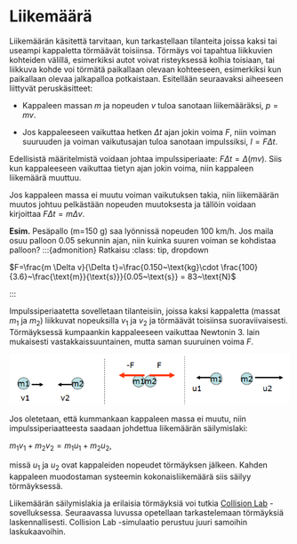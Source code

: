 # Liikemäärä

Liikemäärän käsitettä tarvitaan, kun tarkastellaan tilanteita joissa kaksi tai useampi kappaletta törmäävät toisiinsa. Törmäys voi tapahtua liikkuvien kohteiden välillä, esimerkiksi autot voivat risteyksessä kolhia toisiaan, tai liikkuva kohde voi törmätä paikallaan olevaan kohteeseen, esimerkiksi kun paikallaan olevaa jalkapalloa potkaistaan. Esitellään seuraavaksi aiheeseen liittyvät peruskäsitteet:

- Kappaleen massan $m$ ja nopeuden $v$ tuloa sanotaan liikemääräksi, $p=mv$.

- Jos kappaleeseen vaikuttaa hetken $\Delta t$ ajan jokin voima $F$, niin voiman suuruuden ja voiman vaikutusajan tuloa sanotaan impulssiksi, $I=F \Delta t$.

Edellisistä määritelmistä voidaan johtaa impulssiperiaate: $F \Delta t=\Delta(mv)$. Siis kun kappaleeseen vaikuttaa tietyn ajan jokin voima, niin kappaleen liikemäärä muuttuu. 

Jos kappaleen massa ei muutu voiman vaikutuksen takia, niin liikemäärän muutos johtuu pelkästään nopeuden muutoksesta ja tällöin voidaan kirjoittaa $F\Delta t=m \Delta v$.

**Esim.** Pesäpallo (m=150 g) saa lyönnissä nopeuden 100 km/h. Jos maila osuu palloon 0.05 sekunnin ajan, niin kuinka suuren voiman se kohdistaa palloon?
:::{admonition} Ratkaisu
:class: tip, dropdown

$F=\frac{m \Delta v}{\Delta t}=\frac{0.150~\text{kg}\cdot \frac{100}{3.6}~\frac{\text{m}}{\text{s}}}{0.05~\text{s}} = 83~\text{N}$

:::

Impulssiperiaatetta sovelletaan tilanteisiin, joissa kaksi kappaletta (massat $m_1$ ja $m_2$) liikkuvat nopeuksilla $v_1$ ja $v_2$ ja törmäävät toisiinsa suoraviivaisesti. Törmäyksessä kumpaankin kappaleeseen vaikuttaa Newtonin 3. lain mukaisesti vastakkaissuuntainen, mutta saman suuruinen voima $F$.

![Impulssiperiaate](impulssiperiaate.png "Impulssiperiaate ja törmäys")

Jos oletetaan, että kummankaan kappaleen massa ei muutu, niin impulssiperiaatteesta saadaan johdettua liikemäärän säilymislaki:

$m_1 v_1+m_2 v_2=m_1 u_1+m_2 u_2$,

missä $u_1$ ja $u_2$ ovat kappaleiden nopeudet törmäyksen jälkeen. Kahden kappaleen muodostaman systeemin kokonaisliikemäärä siis säilyy törmäyksessä.

Liikemäärän säilymislakia ja erilaisia törmäyksiä voi tutkia [Collision Lab](https://phet.colorado.edu/en/simulations/collision-lab) -sovelluksessa. Seuraavassa luvussa opetellaan tarkastelemaan törmäyksiä laskennallisesti. Collision Lab -simulaatio perustuu juuri samoihin laskukaavoihin.